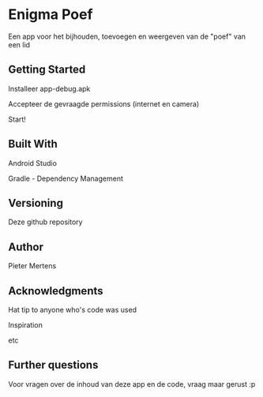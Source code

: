 # Enigma Poef
Een app voor het bijhouden, toevoegen en weergeven van de "poef" van een lid

## Getting Started
Installeer app-debug.apk

Accepteer de gevraagde permissions (internet en camera)

Start!

## Built With
Android Studio

Gradle - Dependency Management

## Versioning
Deze github repository

## Author
Pieter Mertens

## Acknowledgments
Hat tip to anyone who's code was used

Inspiration

etc

## Further questions
Voor vragen over de inhoud van deze app en de code, vraag maar gerust :p
